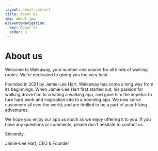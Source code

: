 ```yaml
---
layout: about-contact
title: About Us
img: about.jpg
eleventyNavigation:
  key: About Us
  order: 3
---
```


# About us

Welcome to Walkaway, your number one source for all kinds of walking routes. We're dedicated to giving you the very best.

Founded in 2021 by Jamie-Lee Hart, Walkaway has come a long way from its beginnings. When Jamie-Lee Hart first started out, his passion for walking drove him to creating a walking app, and gave him the impetus to turn hard work and inspiration into to a booming app. We now serve customers all over the world, and are thrilled to be a part of your hiking adventures.

We hope you enjoy our app as much as we enjoy offering it to you. If you have any questions or comments, please don't hesitate to contact us.

Sincerely,

Jamie-Lee Hart, CEO & Founder
